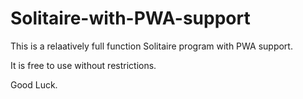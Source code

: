 # Solitaire-with-PWA-support

This is a relaatively full function Solitaire program with PWA support.

It is free to use without restrictions.

Good Luck.
